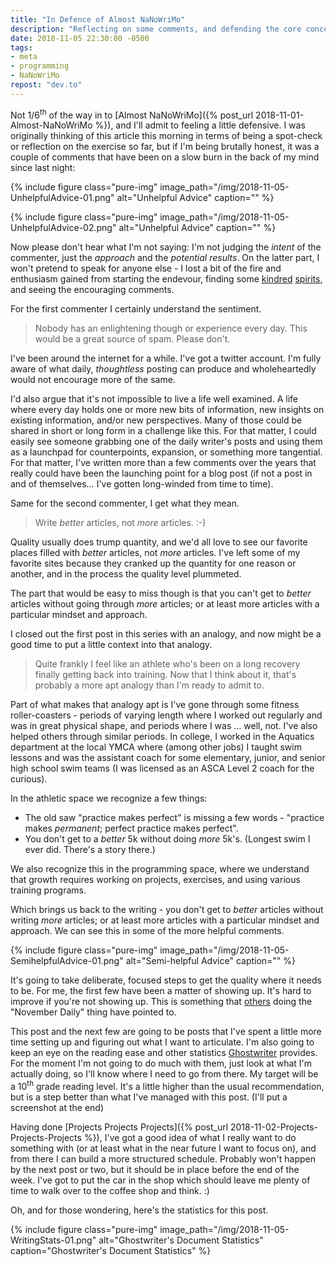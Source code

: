 ```yaml
---
title: "In Defence of Almost NaNoWriMo"
description: "Reflecting on some comments, and defending the core concept of daily writting."
date: 2018-11-05 22:30:00 -0500
tags:
- meta
- programming
- NaNoWriMo
repost: "dev.to"
---
```


Not 1/6<sup>th</sup> of the way in to [Almost NaNoWriMo]({% post_url 2018-11-01-Almost-NaNoWriMo %}), and I'll admit to feeling a little defensive. I was originally thinking of this article this morning in terms of being a spot-check or reflection on the exercise so far, but if I'm being brutally honest, it was a couple of comments that have been on a slow burn in the back of my mind since last night:
<!--more-->
{% include figure class="pure-img" image_path="/img/2018-11-05-UnhelpfulAdvice-01.png" alt="Unhelpful Advice" caption="" %}

{% include figure class="pure-img" image_path="/img/2018-11-05-UnhelpfulAdvice-02.png" alt="Unhelpful Advice" caption="" %}

Now please don't hear what I'm not saying: I'm not judging the *intent* of the commenter, just the *approach* and the *potential results*. On the latter part, I won't pretend to speak for anyone else - I lost a bit of the fire and enthusiasm gained from starting the endevour, finding some [kindred](https://dev.to/mark_nicol/an-article-a-day-for-november-41f5) [spirits](https://dev.to/lvrbrtsn/article-a-day-375h), and seeing the encouraging comments.

For the first commenter I certainly understand the sentiment.

>Nobody has an enlightening though or experience every day. This would be a great source of spam. Please don't.

I've been around the internet for a while. I've got a twitter account. I'm fully aware of what daily, *thoughtless* posting can produce and wholeheartedly would not encourage more of the same.

I'd also argue that it's not impossible to live a life well examined. A life where every day holds one or more new bits of information, new insights on existing information, and/or new perspectives. Many of those could be shared in short or long form in a challenge like this. For that matter, I could easily see someone grabbing one of the daily writer's posts and using them as a launchpad for counterpoints, expansion, or something more tangential. For that matter, I've written more than a few comments over the years that really could have been the launching point for a blog post (if not a post in and of themselves&hellip; I've gotten long-winded from time to time).

Same for the second commenter, I get what they mean.

>Write *better* articles, not *more* articles. :-)

Quality usually does trump quantity, and we'd all love to see our favorite places filled with *better* articles, not *more* articles. I've left some of my favorite sites because they cranked up the quantity for one reason or another, and in the process the quality level plummeted.

The part that would be easy to miss though is that you can't get to *better* articles without going through *more* articles; or at least more articles with a particular mindset and approach.

I closed out the first post in this series with an analogy, and now might be a good time to put a little context into that analogy.

>Quite frankly I feel like an athlete who's been on a long recovery finally getting back into training. Now that I think about it, that's probably a more apt analogy than I'm ready to admit to.

Part of what makes that analogy apt is I've gone through some fitness roller-coasters - periods of varying length where I worked out regularly and was in great physical shape, and periods where I was &hellip; well, not. I've also helped others through similar periods. In college, I worked in the Aquatics department at the local YMCA where (among other jobs) I taught swim lessons and was the assistant coach for some elementary, junior, and senior high school swim teams (I was licensed as an ASCA Level 2 coach for the curious).

In the athletic space we recognize a few things:

 * The old saw "practice makes perfect" is missing a few words - "practice makes *permanent*; perfect practice makes perfect".
 * You don't get to a *better* 5k without doing *more* 5k's. (Longest swim I ever did. There's a story there.)

We also recognize this in the programming space, where we understand that growth requires working on projects, exercises, and using various training programs.

Which brings us back to the writing - you don't get to *better* articles without writing *more* articles; or at least more articles with a particular mindset and approach. We can see this in some of the more helpful comments.

{% include figure class="pure-img" image_path="/img/2018-11-05-SemihelpfulAdvice-01.png" alt="Semi-helpful Advice" caption="" %}

It's going to take deliberate, focused steps to get the quality where it needs to be. For me, the first few have been a matter of showing up. It's hard to improve if you're not showing up. This is something that [others](https://dev.to/lvrbrtsn/on-staying-motivated--4861) doing the "November Daily" thing have pointed to.

This post and the next few are going to be posts that I've spent a little more time setting up and figuring out what I want to articulate. I'm also going to keep an eye on the reading ease and other statistics [Ghostwriter](https://wereturtle.github.io/ghostwriter/) provides. For the moment I'm not going to do much with them, just look at what I'm actually doing, so I'll know where I need to go from there. My target will be a 10<sup>th</sup> grade reading level. It's a little higher than the usual recommendation, but is a step better than what I've managed with this post. (I'll put a screenshot at the end)

Having done [Projects Projects Projects]({% post_url 2018-11-02-Projects-Projects-Projects %}), I've got a good idea of what I really want to do something with (or at least what in the near future I want to focus on), and from there I can build a more structured schedule. Probably won't happen by the next post or two, but it should be in place before the end of the week. I've got to put the car in the shop which should leave me plenty of time to walk over to the coffee shop and think. :)

Oh, and for those wondering, here's the statistics for this post.

{% include figure class="pure-img" image_path="/img/2018-11-05-WritingStats-01.png" alt="Ghostwriter's Document Statistics" caption="Ghostwriter's Document Statistics" %}